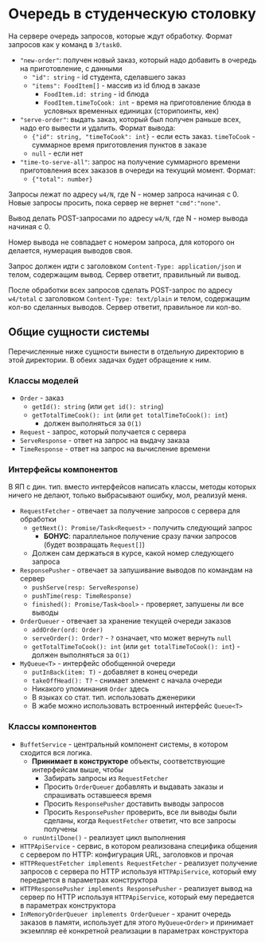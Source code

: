 # Очередь в студенческую столовку

На сервере очередь запросов, которые ждут обработку. Формат запросов как у команд в `3/task0`.

- `"new-order"`: получен новый заказ, который надо добавить в очередь на приготовление, с данными
    + `"id": string` - id студента, сделавшего заказ
    + `"items": FoodItem[]` - массив из id блюд в заказе
        * `FoodItem.id: string` - id блюда
        * `FoodItem.timeToCook: int` - время на приготовление блюда в условных временных единицах (сторипоинты, кек)
- `"serve-order"`: выдать заказ, который был получен раньше всех, надо его вывести и удалить. Формат вывода:
    + `{"id": string, "timeToCook": int}` - если есть заказ. `timeToCook` - суммарное время приготовления пунктов в заказе
    + `null` - если нет
- `"time-to-serve-all"`: запрос на получение суммарного времени приготовления всех заказов в очереди на текущий момент. Формат:
    + `{"total": number}`

Запросы лежат по адресу `w4/N`, где N - номер запроса начиная с 0.
Новые запросы просить, пока сервер не вернет `"cmd":"none"`.

Вывод делать POST-запросами по адресу `w4/N`, где N - номер вывода начиная с 0.

Номер вывода не совпадает с номером запроса, для которого он делается, нумерация
выводов своя.

Запрос должен идти с заголовком `Content-Type: application/json` и телом, содержащим вывод.
Сервер ответит, правильный ли вывод.

После обработки всех запросов сделать POST-запрос по адресу `w4/total`
с заголовком `Content-Type: text/plain` и телом, содержащим кол-во сделанных выводов.
Сервер ответит, правильное ли кол-во.

## Общие сущности системы

Перечисленные ниже сущности вынести в отдельную директорию в этой директории. В обеих задачах будет обращение к ним.

### Классы моделей

- `Order` - заказ
    + `getId(): string` (или `get id(): string`)
    + `getTotalTimeCook(): int` (или `get totalTimeToCook(): int`)
        * должен выполняться за `O(1)`
- `Request` - запрос, который получается с сервера
- `ServeResponse` - ответ на запрос на выдачу заказа
- `TimeResponse` - ответ на запрос на вычисление времени

### Интерфейсы компонентов

В ЯП с дин. тип. вместо интерфейсов написать классы,
методы которых ничего не делают, только выбрасывают ошибку, мол, реализуй меня.

- `RequestFetcher` - отвечает за получение запросов с сервера для обработки
    + `getNext(): Promise/Task<Request>` - получить следующий запрос
        * **БОНУС**: параллельное получение сразу пачки запросов (будет возвращать `Request[]`)
    + Должен сам держаться в курсе, какой номер следующего запроса
- `ResponsePusher` - отвечает за запушивание выводов по командам на сервер
    + `pushServe(resp: ServeResponse)`
    + `pushTime(resp: TimeResponse)`
    + `finished(): Promise/Task<bool>` - проверяет, запушены ли все выводы
- `OrderQueuer` - отвечает за хранение текущей очереди заказов
    + `addOrder(ord: Order)`
    + `serveOrder(): Order?` - `?` означает, что может вернуть `null`
    + `getTotalTimeToCook(): int` (или `get totalTimeToCook(): int`) -
    должен выполняться за `O(1)`
- `MyQueue<T>` - интерфейс обобщенной очереди
    + `putInBack(item: T)` - добавляет в конец очереди
    + `takeOffHead(): T?` - снимает элемент с начала очереди
    + Никакого упоминания `Order` здесь
    + В языках со стат. тип. использовать дженерики
    + В жабе можно использовать встроенный интерфейс `Queue<T>`

### Классы компонентов

- `BuffetService` - центральный компонент системы, в котором сходится вся логика.
    + **Принимает в конструкторе** объекты, соответствующие интерфейсам выше, чтобы
        * Забирать запросы из `RequestFetcher`
        * Просить `OrderQueuer` добавлять и выдавать заказы и спрашивать оставшееся время
        * Просить `ResponsePusher` доставить выводы запросов
        * Просить `ResponsePusher` проверить, все ли выводы были сделаны,
        когда `RequestFetcher` ответит, что все запросы получены
    + `runUntilDone()` - реализует цикл выполнения
- `HTTPApiService` - сервис, в котором реализована специфика общения с сервером по HTTP: конфигурация URL, заголовков и прочая
- `HTTPRequestFetcher implements RequestFetcher` -
    реализует получение запросов с сервера по HTTP используя `HTTPApiService`,
    который ему передается в параметрах конструктора
- `HTTPResponsePusher implements ResponsePusher` -
    реализует вывод на сервер по HTTP используя `HTTPApiService`,
    который ему передается в параметрах конструктора
- `InMemoryOrderQueuer implements OrderQueuer` - хранит очередь заказов в памяти,
    использует для этого `MyQueue<Order>` и принимает экземпляр её конкретной
    реализации в параметрах конструктора